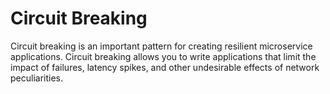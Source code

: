 # Circuit Breaking

Circuit breaking is an important pattern for creating resilient microservice applications. Circuit breaking allows you to write applications that limit the impact of failures, latency spikes, and other undesirable effects of network peculiarities.